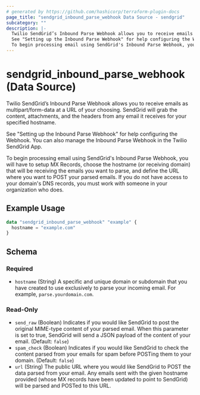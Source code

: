 ```yaml
---
# generated by https://github.com/hashicorp/terraform-plugin-docs
page_title: "sendgrid_inbound_parse_webhook Data Source - sendgrid"
subcategory: ""
description: |-
  Twilio SendGrid’s Inbound Parse Webhook allows you to receive emails as multipart/form-data at a URL of your choosing. SendGrid will grab the content, attachments, and the headers from any email it receives for your specified hostname.
  See "Setting up the Inbound Parse Webhook" for help configuring the Webhook. You can also manage the Inbound Parse Webhook in the Twilio SendGrid App.
  To begin processing email using SendGrid's Inbound Parse Webhook, you will have to setup MX Records, choose the hostname (or receiving domain) that will be receiving the emails you want to parse, and define the URL where you want to POST your parsed emails. If you do not have access to your domain's DNS records, you must work with someone in your organization who does.
---
```


# sendgrid_inbound_parse_webhook (Data Source)

Twilio SendGrid’s Inbound Parse Webhook allows you to receive emails as multipart/form-data at a URL of your choosing. SendGrid will grab the content, attachments, and the headers from any email it receives for your specified hostname.

See "Setting up the Inbound Parse Webhook" for help configuring the Webhook. You can also manage the Inbound Parse Webhook in the Twilio SendGrid App.

To begin processing email using SendGrid's Inbound Parse Webhook, you will have to setup MX Records, choose the hostname (or receiving domain) that will be receiving the emails you want to parse, and define the URL where you want to POST your parsed emails. If you do not have access to your domain's DNS records, you must work with someone in your organization who does.

## Example Usage

```terraform
data "sendgrid_inbound_parse_webhook" "example" {
  hostname = "example.com"
}
```

<!-- schema generated by tfplugindocs -->
## Schema

### Required

- `hostname` (String) A specific and unique domain or subdomain that you have created to use exclusively to parse your incoming email. For example, `parse.yourdomain.com`.

### Read-Only

- `send_raw` (Boolean) Indicates if you would like SendGrid to post the original MIME-type content of your parsed email. When this parameter is set to true, SendGrid will send a JSON payload of the content of your email. (Default: `false`)
- `spam_check` (Boolean) Indicates if you would like SendGrid to check the content parsed from your emails for spam before POSTing them to your domain. (Default: `false`)
- `url` (String) The public URL where you would like SendGrid to POST the data parsed from your email. Any emails sent with the given hostname provided (whose MX records have been updated to point to SendGrid) will be parsed and POSTed to this URL.
